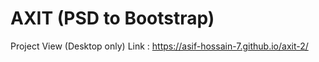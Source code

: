 # AXIT (PSD to Bootstrap)
Project View (Desktop only) Link : https://asif-hossain-7.github.io/axit-2/
